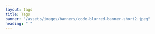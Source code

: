```yaml
---
layout: tags
title: Tags
banner: "/assets/images/banners/code-blurred-banner-short2.jpeg"
heading: " "
---
```

